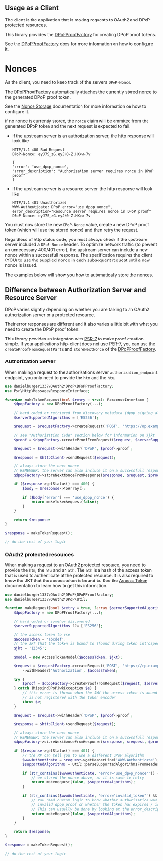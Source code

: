 ## Usage as a Client

The client is the application that is making requests to OAuth2 and DPoP protected resources.

This library provides the [DPoPProofFactory](../src/DPoPProofFactory.php) for creating DPoP proof tokens.

See the [DPoPProofFactory](proof_factory.md) docs for more information on how to configure it.

# Nonces

As the client, you need to keep track of the servers `DPoP-Nonce`.

The [DPoPProofFactory](../src/DPoPProofFactory.php) automatically attaches the currently stored nonce to the generated DPoP proof token.

See the [Nonce Storage](nonce_storage.md) documentation for more information on how to configure it.

If no nonce is currently stored, the `nonce` claim will be ommited from the generated DPoP token and the next request is expected to fail.

-   If the upstream server is an authorization server, the http response will look like

    ```http
    HTTP/1.1 400 Bad Request
    DPoP-Nonce: eyJ7S_zG.eyJH0-Z.HX4w-7v

    {
    "error": "use_dpop_nonce",
    "error_description": "Authorization server requires nonce in DPoP proof"
    }
    ```

-   If the upstream server is a resource server, the http response will look like

    ```http
    HTTP/1.1 401 Unauthorized
    WWW-Authenticate: DPoP error="use_dpop_nonce",
    error_description="Resource server requires nonce in DPoP proof"
    DPoP-Nonce: eyJ7S_zG.eyJH0-Z.HX4w-7v
    ```

You must now store the new `DPoP-Nonce` value, create a new DPoP proof token (which will use the stored nonce) and then retry the request.

Regardless of http status code, you must always check if the upstream server included a `DPoP-Nonce` header.
To optimize network traffic (to prevent an unnecessary 400/401 error), the upstream server can include a new nonce within a successfull response.
The specification requires the client (YOU) to use the supplied nonce in each subsequent request until a new nonce is issued.

The examples below will show you how to automatically store the nonces.

## Difference between Authorization Server and Resource Server

DPoP varies slightly depending on whether you are talking to an OAuth2 authorization server or a protected resource.

Their error responses are different and it also varies a little bit with what you need to create the DPoP proof token:

This library provides an integraton with [PSR-7](https://www.php-fig.org/psr/psr-7/) to make proof creation simple.
If your applications http-client does not use PSR-7, you can use the `createProofFromRequestParts` and `storeNextNonce` of the [DPoPProofFactory](../src/DPoPProofFactory.php).

### Authorization Server

When making a request to the authorizations server `authorization_endpoint` endpoint, you only need to provide the `htm` and the `htu`.

```php
use danielburger1337\OAuth2\DPoP\DPoPProofFactory;
use Psr\Http\Message\ResponseInterface;

function makeTokenRequest(bool $retry = true): ResponseInterface {
    $dpopFactory = new DPoPProofFactory(...);

    // hard coded or retrieved from discovery metadata (dpop_signing_alg_values_supported)
    $serverSupportedAlgorithms = ['ES256'];

    $request = $requestFactory->createRequest('POST', 'https://op.example.com/oauth2/token');

    // see "Authorization Code" section below for information on $jkt
    $proof = $dpopFactory->createProofFromRequest($request, $serverSupportedAlgorithms, /** $jkt*/);

    $request = $request->withHeader('DPoP', $proof->proof);

    $response = $httpClient->sendRequest($request);

    // always store the next nonce
    // REMEMBER: the server can also include it on a successfull response
    $dpopFactory->storeNextNonceFromResponse($response, $request, $proof->jwk);

    if ($response->getStatus() === 400) {
        $body = $response->toArray();

        if ($body['error'] === 'use_dpop_nonce') {
            return makeTokenRequest(false);
        }
    }

    return $response;
}

$response = makeTokenRequest();

// do the rest of your logic
```

### OAuth2 protected resources

When making a request to an OAuth2 protected resource, you need to provide the `htm`, the `htu` and an `ath`.
The `ath` is a hash of the access token that is used to authenticate at the protected resource.
It is also required to know the JKT that the access token is bound to.
See the [Access Token](access_token.md) documentation to learn how to get this information.

```php
use danielburger1337\OAuth2\DPoP\DPoPProofFactory;
use danielburger1337\OAuth2\DPoP\Util;

function makeRequest(bool $retry = true, ?array $serverSupportedAlgorithms = null): ResponseInterface {
    $dpopFactory = new DPoPProofFactory(...);

    // hard coded or somehow discovered
    $serverSupportedAlgorithms ??= ['ES256'];

    // the access token to use
    $accessToken = 'abcdef';
    // the JKT that the token is bound to (found during token introspection)
    $jkt = '12345';

    $model = new AccessTokenModel($accessToken, $jkt);

    $request = $requestFactory->createRequest('POST', 'https://rp.example.com/protected')
        ->withHeader('Authorization', $accessToken);

    try {
        $proof = $dpopFactory->createProofFromRequest($request, $serverSupportedAlgorithms, $model);
    } catch (MissindDPoPJwkException $e) {
        // this error is thrown when the JWK the access token is bound to
        // is not registered with the token encoder
        throw $e;
    }

    $request = $request->withHeader('DPoP', $proof->proof);

    $response = $httpClient->sendRequest($request);

    // always store the next nonce
    // REMEMBER: the server can also include it on a successfull response
    $dpopFactory->storeNextNonceFromResponse($response, $request, $proof->jwk);

    if ($response->getStatus() === 401) {
        // the RP can tell you to use a different DPoP algorithm
        $wwwAuthenticate = $request->getHeaderLine('WWW-Authenticate');
        $supportedAlgorithms = Util::parseSupportedAlgorithmsFromHeader($wwwAuthenticate);

        if (str_contains($wwwAuthenticate, 'error="use_dpop_nonce"')) {
            // we stored the nonce above, so it is save to retry
            return makeRequest(false, $supportedAlgorithms);
        }

        if (str_contains($wwwAuthenticate, 'error="invalid_token"') && null !== $supportedAlgorithms) {
            // You need custom logic to know whether authorization was denied because of an
            // invalid dpop proof or whether the token has expired / is not intended for this resource.
            // This can usually be done by looking at the error_description
            return makeRequest(false, $supportedAlgorithms);
        }
    }

    return $response;
}

$response = makeTokenRequest();

// do the rest of your logic
```
